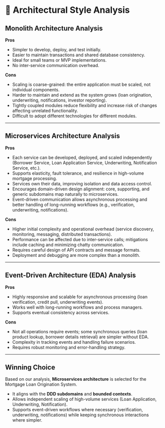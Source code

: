 # 📌 Architectural Style Analysis

## **Monolith Architecture Analysis**

**Pros**
- Simpler to develop, deploy, and test initially.
- Easier to maintain transactions and shared database consistency.
- Ideal for small teams or MVP implementations.
- No inter-service communication overhead.

**Cons**
- Scaling is coarse-grained: the entire application must be scaled, not individual components.
- Harder to maintain and extend as the system grows (loan origination, underwriting, notifications, investor reporting).
- Tightly coupled modules reduce flexibility and increase risk of changes affecting unrelated functionality.
- Difficult to adopt different technologies for different modules.

---

## **Microservices Architecture Analysis**

**Pros**
- Each service can be developed, deployed, and scaled independently (Borrower Service, Loan Application Service, Underwriting, Notification Service, etc.).
- Supports elasticity, fault tolerance, and resilience in high-volume mortgage processing.
- Services own their data, improving isolation and data access control.
- Encourages domain-driven design alignment: core, supporting, and generic subdomains map naturally to microservices.
- Event-driven communication allows asynchronous processing and better handling of long-running workflows (e.g., verification, underwriting, notifications).

**Cons**
- Higher initial complexity and operational overhead (service discovery, monitoring, messaging, distributed transactions).
- Performance can be affected due to inter-service calls; mitigations include caching and minimizing chatty communication.
- Requires careful design of API contracts and message formats.
- Deployment and debugging are more complex than a monolith.

---

## **Event-Driven Architecture (EDA) Analysis**

**Pros**
- Highly responsive and scalable for asynchronous processing (loan verification, credit pull, underwriting events).
- Works well with long-running workflows and process managers.
- Supports eventual consistency across services.

**Cons**
- Not all operations require events; some synchronous queries (loan product lookup, borrower details retrieval) are simpler without EDA.
- Complexity in tracking events and handling failure scenarios.
- Requires robust monitoring and error-handling strategy.

---

## **Winning Choice**

Based on our analysis, **Microservices architecture** is selected for the Mortgage Loan Origination System.
- It aligns with the **DDD subdomains** and **bounded contexts**.
- Allows independent scaling of high-volume services (Loan Application, Underwriting, Notification).
- Supports event-driven workflows where necessary (verification, underwriting, notifications) while keeping synchronous interactions where simpler.  
